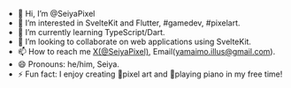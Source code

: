 - 👋 Hi, I’m @SeiyaPixel
- 👀 I’m interested in SvelteKit and Flutter, #gamedev, #pixelart.
- 🌱 I’m currently learning TypeScript/Dart.
- 💞️ I’m looking to collaborate on web applications using SvelteKit.
- 📫 How to reach me [X(@SeiyaPixel)](https://x.com/SeiyaPixel), Email(yamaimo.illus@gmail.com).
- 😄 Pronouns: he/him, Seiya.
- ⚡ Fun fact: I enjoy creating 🎨pixel art and 🎹playing piano in my free time!

<!---
yamaimo-illus/yamaimo-illus is a ✨ special ✨ repository because its `README.md` (this file) appears on your GitHub profile.
You can click the Preview link to take a look at your changes.
--->
